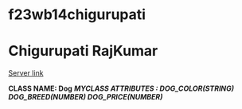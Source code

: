 # f23wb14chigurupati
# Chigurupati RajKumar
[Server link](https://f23wb14chigurupati.onrender.com)

**CLASS NAME: Dog**
***MYCLASS ATTRIBUTES : DOG_COLOR(STRING) DOG_BREED(NUMBER) DOG_PRICE(NUMBER)***
